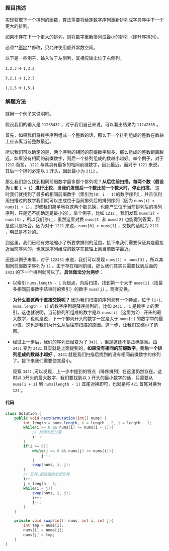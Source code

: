 ### 题目描述

实现获取下一个排列的函数，算法需要将给定数字序列重新排列成字典序中下一个更大的排列。

如果不存在下一个更大的排列，则将数字重新排列成最小的排列（即升序排列）。

必须**[原地](https://baike.baidu.com/item/原地算法)**修改，只允许使用额外常数空间。

以下是一些例子，输入位于左侧列，其相应输出位于右侧列。

`1,2,3` → `1,3,2`

`3,2,1` → `1,2,3`

`1,1,5` → `1,5,1`

### 解题方法

就用一个例子来说明吧。

假设我们的输入是 `11235432` ，对于我们自己来说，可以看出结果为 `11242335` 。

首先，如果我们将数字序列组成一个整数的话，那么下一个排列组成的整数在数轴上应该离当前整数最近。

所以我们可以确定的是，两个序列的相同的前缀数字越多，那么组成的整数距离越近。如果没有相同的前缀数字，则后一个排列组成的数越小越好。举个例子，对于 `1212` 而言， `1221` 与其具有最多的相同前缀数字，因此最近。而对于 `1221` 来说，其后一个排列必定以 `2` 开头，因此最小为 `2112` 。

那么我们怎么找到相同前缀数字最多那个排列呢？**从后往前扫描，每两个数（假设为 `i` 和 `i + 1`）进行比较，当我们发现后一个数比前一个数大时，停止扫描**， 这时我们就找到了最多的相同前缀数字（索引为`[0: i - 1]`的数字序列），并且仅利用扫描过的数字我们就可以生成位于当前排列后的排列序列（因为 `nums[i] < nums[i + 1]`，即使我们简单地将这两个数兑换，也能产生位于当前排列后的排列序列，只是还不能确定是最小的）。举个例子，比如 `1212` ，我们发现 `nums[2] < nums[3]` ，所以我们停止，虽然这里对换 `nums[3 ` 和 `nums[2]` 也能得到答案，但是这只是巧合。因为对于 `1221` 来说，`nums[0] < nums[1]` ，交换的话就为 `2121` ，明显是不对的。

到这里，我们已经有效地缩小了所要求排列的范围，接下来我们需要保证其是最接近当前序列的，也就是序列组成的数字在数轴上离当前数字最近。

还是以例子来看，对于 `122431` 来说，我们可以发现 `nums[2] < nums[3]` ，所以其相同前缀数字序列为 `12` 。由于存在相同前缀，那么我们其实只需要找到后面的 `2431` 的下一个排列就可以了。**具体做法分为两步**：

- 以索引 `nums.length - 1` 为起点，向后扫描，找到第一个大于 `nums[i]`（找最多相同前缀数字结束时的索引）的数字 `nums[j]` 。两者交换。

  **为什么要这两个直接交换呢？** 因为我们扫描的序列具有一个特点，位于 `[i+1, nums.length - 1]` 的数字序列是降序排列的，比如 `2431` ， `i` 是数字 `2` 的索引，这也就说明，当前排列所组成的数字是以 `nums[i]`（这里为2） 开头的最大数字，也就是说，下一个排列开头的数字一定是大于 `nums[i]`  的数字中的最小值，这也是我们为什么从后往前扫描的原因。这一步，让我们又缩小了范围。

- 经过上一步后，我们的序列已经变为了 `3421 `，但是这还不是正确答案。由 `2431` 变为 `3421` 其实就是上面提到的，**如果没有相同的前缀数字，则后一个排列组成的数越小越好** 。`2431` 就是我们扫描后找到的没有相同前缀数字的序列了。接下来我们需要使其最小。

  观察 `3421` ,可以发现，上一步中提到的特点（降序排列）在这里仍然存在。这时以 `3`开头的最大数字，我们要找到以 `3` 开头的最小数字的话，只需要从 `nums[i + 1]` 到 `nums[length - 1]` 首尾对换即可，也就是将 `421` 首尾对换为 `124` 。

#### 代码

```java
class Solution {
    public void nextPermutation(int[] nums) {
        int length = nums.length, i = length - 2, j = length - 1;
        while(i >= 0 && nums[i] >= nums[i + 1]){
            // 找到对应位置
            i--;
        }
        if(i >= 0){
            while(j >= 0 && nums[j] <= nums[i]){
                j--;
            }
            swap(nums, i, j);
        }
        // 反转,把后面的全部反转
        i++;
        j = length - 1;
        while(i < j){
            swap(nums, i, j);
            i++;
            j--;
        }
    }

    private void swap(int[] nums, int i, int j){
        int tmp = nums[i];
        nums[i] = nums[j];
        nums[j] = tmp;
    }
}
```



 

